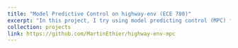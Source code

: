 ```yaml
---
title: "Model Predictive Control on highway-env (ECE 780)"
excerpt: "In this project, I try using model predicting control (MPC) for planning on the highway-env simulator. Here I defined an MPC formulation that takes into account trajectory predictions for all other cars, and tries to optimize a plan that makes progress towards the goal while avoiding all other agents over the horizon. The issue with this formulation is the non-convexity of the collision check constraint, which makes the optimization very unstable.<br/><img src='/images/projects/highway_env.gif' style='width:512px;'>"
collection: projects
link: https://github.com/MartinEthier/highway-env-mpc
---
```

